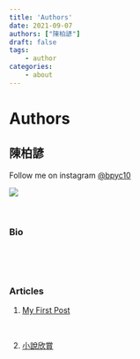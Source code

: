 ```yaml
---
title: 'Authors'
date: 2021-09-07
authors: ["陳柏諺"]
draft: false
tags: 
    - author
categories: 
    - about
---
```


# Authors

## 陳柏諺
Follow me on instagram [@bpyc10](https://www.instagram.com/bpyc10/)

![](https://raw.githubusercontent.com/poyen16/iOSclub_hugo/master/content/posts/assets/download.jpg)


<p>&nbsp;</p>



### Bio
<p>&nbsp;</p>

<p>&nbsp;</p>



### Articles


1. [My First Post](https://poyen16.github.io/iOSclub_hugo/posts/first/) 

<p>&nbsp;</p>

2. [小說欣賞](https://poyen16.github.io/iOSclub_hugo/posts/mynovel/)
